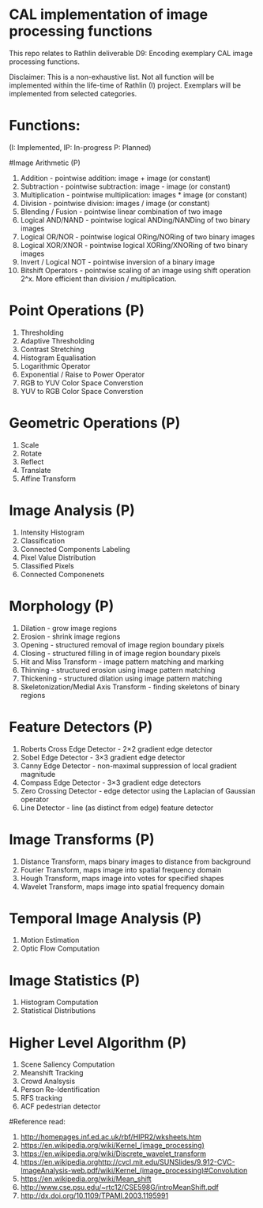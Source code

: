 # CAL implementation of image processing functions
This repo relates to Rathlin deliverable D9: Encoding exemplary CAL image processing functions.

Disclaimer: This is a non-exhaustive list. Not all function will be implemented within the life-time of Rathlin (I) project. Exemplars will be implemented from selected categories. 

# Functions:
(I: Implemented, IP: In-progress  P: Planned)

#Image Arithmetic (P)
1. Addition - pointwise addition: image + image (or constant)
2. Subtraction - pointwise subtraction: image - image (or constant)
3. Multiplication - pointwise multiplication: images * image (or constant)
4. Division - pointwise division: images / image (or constant)
5. Blending / Fusion - pointwise linear combination of two image
6. Logical AND/NAND - pointwise logical ANDing/NANDing of two binary images
7. Logical OR/NOR - pointwise logical ORing/NORing of two binary images
8. Logical XOR/XNOR - pointwise logical XORing/XNORing of two binary images
9. Invert / Logical NOT - pointwise inversion of a binary image
10. Bitshift Operators - pointwise scaling of an image using shift operation 2^x. More efficient than division / multiplication. 

# Point Operations (P)
1. Thresholding
2. Adaptive Thresholding
3. Contrast Stretching
4. Histogram Equalisation
5. Logarithmic Operator
6. Exponential / Raise to Power Operator
7. RGB to YUV Color Space Converstion
8. YUV to RGB Color Space Converstion

# Geometric Operations (P)
1. Scale
2. Rotate
3. Reflect
4. Translate
5. Affine Transform

# Image Analysis (P)
1. Intensity Histogram
2. Classification
3. Connected Components Labeling 
4. Pixel Value Distribution
5. Classified Pixels
6. Connected Componenets

# Morphology (P)
1. Dilation - grow image regions
2. Erosion - shrink image regions
3. Opening - structured removal of image region boundary pixels
4. Closing - structured filling in of image region boundary pixels
5. Hit and Miss Transform - image pattern matching and marking
6. Thinning - structured erosion using image pattern matching
7. Thickening - structured dilation using image pattern matching
8. Skeletonization/Medial Axis Transform - finding skeletons of binary regions

# Feature Detectors (P)
1. Roberts Cross Edge Detector - 2×2 gradient edge detector
2. Sobel Edge Detector - 3×3 gradient edge detector
3. Canny Edge Detector - non-maximal suppression of local gradient magnitude
4. Compass Edge Detector - 3×3 gradient edge detectors
5. Zero Crossing Detector - edge detector using the Laplacian of Gaussian operator
6. Line Detector - line (as distinct from edge) feature detector

# Image Transforms (P)
1. Distance Transform, maps binary images to distance from background
2. Fourier Transform, maps image into spatial frequency domain
3. Hough Transform, maps image into votes for specified shapes
4. Wavelet Transform, maps image into spatial frequency domain

# Temporal Image Analysis (P)
1. Motion Estimation
2. Optic Flow Computation

# Image Statistics (P)
1. Histogram Computation
2. Statistical Distributions

# Higher Level Algorithm (P)
1. Scene Saliency Computation
2. Meanshift Tracking
3. Crowd Analsysis
4. Person Re-Identification
5. RFS tracking  
6. ACF pedestrian detector


#Reference read: 
1. http://homepages.inf.ed.ac.uk/rbf/HIPR2/wksheets.htm
2. https://en.wikipedia.org/wiki/Kernel_(image_processing)
3. https://en.wikipedia.org/wiki/Discrete_wavelet_transform
4. https://en.wikipedia.orghttp://cvcl.mit.edu/SUNSlides/9.912-CVC-ImageAnalysis-web.pdf/wiki/Kernel_(image_processing)#Convolution
5. https://en.wikipedia.org/wiki/Mean_shift
6. http://www.cse.psu.edu/~rtc12/CSE598G/introMeanShift.pdf
7. http://dx.doi.org/10.1109/TPAMI.2003.1195991
